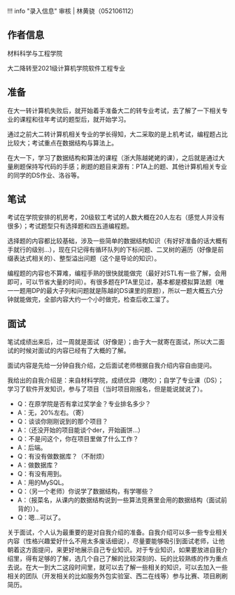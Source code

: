 !!! info "录入信息"
    审核 | 林黄骁（052106112）
## 作者信息

材料科学与工程学院

大二降转至2021级计算机学院软件工程专业

## 准备

在大一转计算机失败后，就开始着手准备大二的转专业考试，去了解了一下相关专业的课程和往年考试的题型后，就开始学习。

通过之前大二转计算机相关专业的学长得知，大二采取的是上机考试，编程题占比比较大；考试重点在数据结构与算法上。

在大一下，学习了数据结构和算法的课程（浙大陈越姥姥的课），之后就是通过大量刷题保持写代码的手感；刷题的题目来源有：PTA上的题、其他计算机相关专业的同学的DS作业、洛谷等。

## 笔试

考试在学院安排的机房考，20级软工考试的人数大概在20人左右（感觉人并没有很多）；考试题型只有选择题和四五道编程题。

选择题的内容都比较基础，涉及一些简单的数据结构知识（有好好准备的话大概有手就行的级别...），现在只记得有循环队列的下标问题、二叉树的遍历（好像是前缀表达式相关的）、整型溢出问题（这个是导论的知识）。

编程题的内容也不算难，编程手熟的很快就能做完（最好对STL有一些了解，会用即可，可以节省大量的时间）。有很多题在PTA里见过，基本都是模拟算法题（唯一一题用DP的最大子列和问题就是陈越的DS课里的原题），所以一题大概五六分钟就能做完，全部内容大约一个小时做完，检查后收工溜了。

## 面试

笔试成绩出来后，过一周就是面试（好像是）；由于大一就寄在面试，所以大二面试的时候对面试的内容已经有了大概的了解。

面试内容是先给一分钟自我介绍，之后面试老师根据自我介绍内容自由提问。

我给出的自我介绍是：来自材料学院，成绩优异（瞎吹）；自学了专业课（DS）；学习了软件开发知识，参与了项目（当时项目刚报名，但是能说就说了）。

-   Q：在原学院是否有拿过奖学金？专业排名多少？
-   A：无，20%左右。（寄）
-   Q：谈谈你刚刚说到的那个项目？
-   A：（还没开始的项目能谈个der，开始画饼...）
-   Q：不是问这个，你在项目里做了什么工作？
-   A：后端。
-   Q：有没有做数据库？（不耐烦）
-   A：做数据库？
-   Q：有没有用到。
-   A：用的MySQL。
-   Q：（另一个老师）你说学了数据结构，有学哪些？
-   A：（报菜名，从课内的数据结构说到一些算法竞赛里会用的数据结构（面试前背的））。
-   Q：嗯...可以了。

关于面试，个人认为最重要的是对自我介绍的准备。自我介绍可以多一些专业相关内容（性格兴趣爱好什么不用太多废话细说），尽量要能够吸引到面试老师，让他朝着这方面提问，来更好地展示自己专业知识。对于专业知识，如果要放进自我介绍里，得有足够的了解，选几个自己了解的比较深刻的、玩的比较熟练的作为重点去说。在大一到大二这段时间里，就可以去了解一些相关的知识，可以去加入一些相关的团队（开发相关的比如服务外包实验室、西二在线等）参与比赛、项目刷刷简历。

